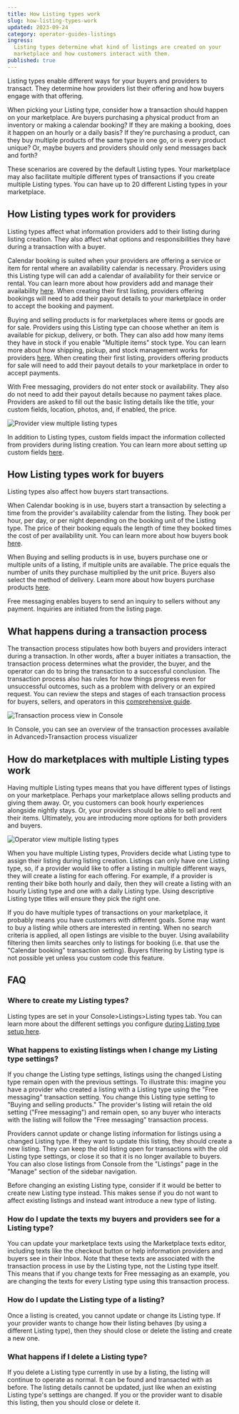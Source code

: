```yaml
---
title: How Listing types work
slug: how-listing-types-work
updated: 2023-09-24
category: operator-guides-listings
ingress:
  Listing types determine what kind of listings are created on your
  marketplace and how customers interact with them.
published: true
---
```


Listing types enable different ways for your buyers and providers to
transact. They determine how providers list their offering and how
buyers engage with that offering.

When picking your Listing type, consider how a transaction should happen
on your marketplace. Are buyers purchasing a physical product from an
inventory or making a calendar booking? If they are making a booking,
does it happen on an hourly or a daily basis? If they're purchasing a
product, can they buy multiple products of the same type in one go, or
is every product unique? Or, maybe buyers and providers should only send
messages back and forth?

These scenarios are covered by the default Listing types. Your
marketplace may also facilitate multiple different types of transactions
if you create multiple Listing types. You can have up to 20 different
Listing types in your marketplace.

## How Listing types work for providers

Listing types affect what information providers add to their listing
during listing creation. They also affect what options and
responsibilities they have during a transaction with a buyer.

Calendar booking is suited when your providers are offering a service or
item for rental where an availability calendar is necessary. Providers
using this Listing type will can add a calendar of availability for
their service or rental. You can learn more about how providers add and
manage their availability
[here](operator-guides/default-availability-management-options/#how-sellers-add-their-availability).
When creating their first listing, providers offering bookings will need
to add their payout details to your marketplace in order to accept the
booking and payment.

Buying and selling products is for marketplaces where items or goods are
for sale. Providers using this Listing type can choose whether an item
is available for pickup, delivery, or both. They can also add how many
items they have in stock if you enable "Multiple items" stock type. You
can learn more about how shipping, pickup, and stock management works
for providers
[here](/operator-guides/default-inventory-management-options/). When
creating their first listing, providers offering products for sale will
need to add their payout details to your marketplace in order to accept
payments.

With Free messaging, providers do not enter stock or availability. They
also do not need to add their payout details because no payment takes
place. Providers are asked to fill out the basic listing details like
the title, your custom fields, location, photos, and, if enabled, the
price.

![Provider view multiple listing types](./listing-type-seller.png)

In addition to Listing types, custom fields impact the information
collected from providers during listing creation. You can learn more
about setting up custom fields
[here](https://www.sharetribe.com/docs/operator-guides/how-to-add-and-edit-listing-fields/).

## How Listing types work for buyers

Listing types also affect how buyers start transactions.

When Calendar booking is in use, buyers start a transaction by selecting
a time from the provider's availability calendar from the listing. They
book per hour, per day, or per night depending on the booking unit of
the Listing type. The price of their booking equals the length of time
they booked times the cost of per availability unit. You can learn more
about how buyers book
[here](/operator-guides/default-availability-management-options/#how-buyers-book).

When Buying and selling products is in use, buyers purchase one or
multiple units of a listing, if multiple units are available. The price
equals the number of units they purchase multiplied by the unit price.
Buyers also select the method of delivery. Learn more about how buyers
purchase products
[here](/operator-guides/default-inventory-management-options/#buying-the-listing-as-a-buyer).

Free messaging enables buyers to send an inquiry to sellers without any
payment. Inquiries are initiated from the listing page.

## What happens during a transaction process

The transaction process stipulates how both buyers and providers
interact during a transaction. In other words, after a buyer initiates a
transaction, the transaction process determines what the provider, the
buyer, and the operator can do to bring the transaction to a successful
conclusion. The transaction process also has rules for how things
progress even for unsuccessful outcomes, such as a problem with delivery
or an expired request. You can review the steps and stages of each
transaction process for buyers, sellers, and operators in this
[comprehensive guide](operator-guides/default-transaction-process-options/).

![Transaction process view in Console](./transaction-process.png)

In Console, you can see an overview of the transaction processes
available in Advanced>Transaction process visualizer

## How do marketplaces with multiple Listing types work

Having multiple Listing types means that you have different types of
listings on your marketplace. Perhaps your marketplace allows selling
products and giving them away. Or, you customers can book hourly
experiences alongside nightly stays. Or, your providers should be able
to sell and rent their items. Ultimately, you are introducing more
options for both providers and buyers.

![Operator view multiple listing types](./listing-type-admin.png)

When you have multiple Listing types, Providers decide what Listing type
to assign their listing during listing creation. Listings can only have
one Listing type, so, if a provider would like to offer a listing in
multiple different ways, they will create a listing for each offering.
For example, if a provider is renting their bike both hourly and daily,
then they will create a listing with an hourly Listing type and one with
a daily Listing type. Using descriptive Listing type titles will ensure
they pick the right one.

If you do have multiple types of transactions on your marketplace, it
probably means you have customers with different goals. Some may want to
buy a listing while others are interested in renting. When no search
criteria is applied, all open listings are visible to the buyer. Using
availability filtering then limits searches only to listings for booking
(i.e. that use the "Calendar booking" transaction setting). Buyers
filtering by Listing type is not possible yet unless you custom code
this feature.

## FAQ

### Where to create my Listing types?

Listing types are set in your Console>Listings>Listing types tab. You
can learn more about the different settings you configure
[during Listing type setup here](https://www.sharetribe.com/help/en/articles/8413200-what-are-listing-type-settings).

### What happens to existing listings when I change my Listing type settings?

If you change the Listing type settings, listings using the changed
Listing type remain open with the previous settings. To illustrate this:
imagine you have a provider who created a listing with a Listing type
using the "Free messaging" transaction setting. You change this Listing
type setting to "Buying and selling products." The provider's listing
will retain the old setting ("Free messaging") and remain open, so any
buyer who interacts with the listing will follow the "Free messaging"
transaction process.

Providers cannot update or change listing information for listings using
a changed Listing type. If they want to update this listing, they should
create a new listing. They can keep the old listing open for
transactions with the old Listing type settings, or close it so that it
is no longer available to buyers. You can also close listings from
Console from the "Listings" page in the "Manage" section of the sidebar
navigation.

Before changing an existing Listing type, consider if it would be better
to create new Listing type instead. This makes sense if you do not want
to affect existing listings and instead want introduce a new type of
listing.

### How do I update the texts my buyers and providers see for a Listing type?

You can update your marketplace texts using the Marketplace texts
editor, including texts like the checkout button or help information
providers and buyers see in their Inbox. Note that these texts are
associated with the transaction process in use by the Listing type, not
the Listing type itself. This means that if you change texts for Free
messaging as an example, you are changing the texts for every Listing
type using this transaction process.

### How do I update the Listing type of a listing?

Once a listing is created, you cannot update or change its Listing type.
If your provider wants to change how their listing behaves (by using a
different Listing type), then they should close or delete the listing
and create a new one.

### What happens if I delete a Listing type?

If you delete a Listing type currently in use by a listing, the listing
will continue to operate as normal. It can be found and transacted with
as before. The listing details cannot be updated, just like when an
existing Listing type's settings are changed. If you or the provider
want to disable this listing, then you should close or delete it.
